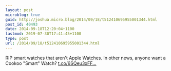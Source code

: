 ```yaml
---
layout: post
microblog: true
guid: http://joshua.micro.blog/2014/09/18/t512410695955001344.html
post_id: 40493
date: 2014-09-18T12:20:04+1100
lastmod: 2019-07-30T17:41:45+1100
type: post
url: /2014/09/18/t512410695955001344.html
---
```

RIP smart watches that aren't Apple Watches. In other news, anyone want a Cookoo "Smart" Watch? [t.co/6SQeu3xFF...](http://t.co/6SQeu3xFFP)
